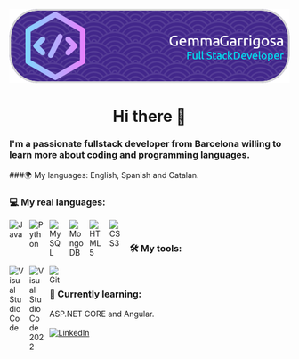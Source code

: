 ![HEADER](https://github.com/GemmaGarrigosa/GemmaGarrigosa/blob/main/github-header-image.png)

<h1 align="center"> Hi there 👋</h1>
<h3> I'm a passionate fullstack developer from Barcelona willing to learn more about coding and programming languages. </h3>

###🌍 My languages: 
English, Spanish and Catalan. <br>

### 💻 My real languages: <br>
<img align="left" title="Java" alt="Java" width="26px" src="https://i.imgur.com/YMylfsb.png" style="padding-right:10px;" />
<img  align="left" title="Python" alt="Python" width="26px" src="https://i.imgur.com/e3QdEw0.png" style="padding-right:10px;" />
<img align="left"  title="MySQL" alt="MySQL" width="26px" src="https://cdn.jsdelivr.net/gh/devicons/devicon/icons/mysql/mysql-original.svg" style="padding-right:10px;" />
<img align="left"  title="MongoDB" alt="MongoDB" width="26px" src="https://i.imgur.com/tznP4En.png" style="padding-right:10px;" />
<img align="left"  title="HTML5" alt="HTML5" width="26px" src="https://cdn.jsdelivr.net/gh/devicons/devicon/icons/html5/html5-original.svg" style="padding-right:10px;" />
<img align="left"  title="CSS3" alt="CSS3" width="26px" src="https://cdn.jsdelivr.net/gh/devicons/devicon/icons/css3/css3-original.svg" style="padding-right:10px;" />

<br>

### 🛠 My tools: <br>
<img align="left" title="Visual Studio Code" alt="Visual Studio Code" width="26px" src="https://cdn.jsdelivr.net/gh/devicons/devicon/icons/vscode/vscode-original.svg" style="padding-right:10px;" />
<img align="left"  title="Visual Studio 2022" alt="Visual Studio Code 2022" width="26px" src="https://i.imgur.com/o7T8mMf.png" style="padding-right:10px;" />
<img align="left" title="Git" alt="Git" width="26px" src="https://i.imgur.com/JTZKZrd.png" style="padding-right:10px;" />
<br>

###  📓 Currently learning: <br>
ASP.NET CORE and Angular. 
<br><br><a href= "https://www.linkedin.com/in/gemmagarrigosafrances/">![LinkedIn](https://img.shields.io/badge/linkedin-%230077B5.svg?style=for-the-badge&logo=linkedin&logoColor=white) </a>
